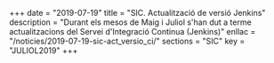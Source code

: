 +++
date        = "2019-07-19"
title       = "SIC. Actualització de versió Jenkins"
description = "Durant els mesos de Maig i Juliol s'han dut a terme actualitzacions del Servei d'Integració Continua (Jenkins)"
enllac      = "/noticies/2019-07-19-sic-act_versio_ci/"
sections    = "SIC"
key         = "JULIOL2019"
+++
